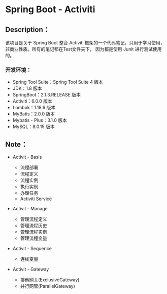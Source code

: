 # Spring Boot - Activiti

## Description：
该项目是关于 Spring Boot 整合 Activiti 框架的一个代码笔记，只用于学习使用，非商业性质。所有的笔记都在Test文件夹下，
因为都是使用 Junit 进行测试使用的。

### 开发环境：

- Spring Tool Suite：Spring Tool Suite 4 版本
- JDK：1.8 版本
- SpringBoot：2.1.3.RELEASE 版本
- Activiti：6.0.0 版本
- Lombok：1.18.6 版本
- MyBatis：2.0.0 版本
- Mybatis - Plus：3.1.0 版本
- MySQL：8.0.15 版本

## Note：
- Activit - Basis
    - 流程部署
    - 流程定义
    - 流程实例
    - 执行实例
    - 办理任务
    - Activiti Service

- Activit - Manage
    - 管理流程定义
    - 管理流程历史
    - 管理流程实例
    - 管理流程变量

- Activit - Sequence
    - 连线变量

- Activit - Gateway
    - 排他网关(ExclusiveGateway)
    - 并行网管(ParallelGateway)